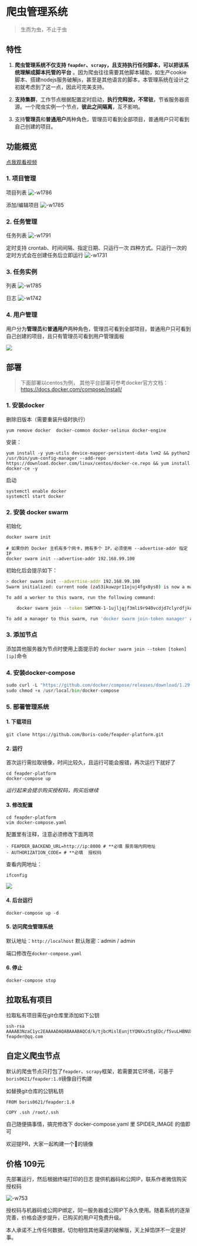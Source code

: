 # 爬虫管理系统

> 生而为虫，不止于虫

## 特性

1. **爬虫管理系统不仅支持 `feapder`、`scrapy`，且支持执行任何脚本，可以把该系统理解成脚本托管的平台** 。因为爬虫往往需要其他脚本辅助，如生产cookie脚本、搭建nodejs服务破解js，甚至是其他语言的脚本，本管理系统在设计之初就考虑到了这一点，因此可完美支持。

2. **支持集群**，工作节点根据配置定时启动，**执行完释放，不常驻**，节省服务器资源。一个爬虫实例一个节点，**彼此之间隔离**，互不影响。
3. 支持**管理员**和**普通用户**两种角色，管理员可看到全部项目，普通用户只可看到自己创建的项目。

## 功能概览

[点我观看视频](http://markdown-media.oss-cn-beijing.aliyuncs.com/爬虫管理平台完整版.mp4)

### 1. 项目管理

项目列表
![-w1786](http://markdown-media.oss-cn-beijing.aliyuncs.com/2021/07/06/16254967791920.jpg)

添加/编辑项目
![-w1785](http://markdown-media.oss-cn-beijing.aliyuncs.com/2021/07/06/16254968151490.jpg)

### 2. 任务管理

任务列表
![-w1791](http://markdown-media.oss-cn-beijing.aliyuncs.com/2021/07/06/16254968630425.jpg)

定时支持 crontab、时间间隔、指定日期、只运行一次 四种方式。只运行一次的定时方式会在创建任务后立即运行
![-w1731](http://markdown-media.oss-cn-beijing.aliyuncs.com/2021/07/06/16254968513292.jpg)

### 3. 任务实例

列表
![-w1785](http://markdown-media.oss-cn-beijing.aliyuncs.com/2021/07/06/16254981090479.jpg)

日志
![-w1742](http://markdown-media.oss-cn-beijing.aliyuncs.com/2021/07/06/16254983085371.jpg)


### 4. 用户管理

用户分为**管理员**和**普通用户**两种角色，管理员可看到全部项目，普通用户只可看到自己创建的项目，且只有管理员可看到用户管理面板

![](http://markdown-media.oss-cn-beijing.aliyuncs.com/2021/07/12/16260660857747.jpg)


## 部署

> 下面部署以centos为例， 其他平台部署可参考docker官方文档：https://docs.docker.com/compose/install/

### 1. 安装docker

删除旧版本（需要重装升级时执行）

```shell
yum remove docker  docker-common docker-selinux docker-engine
```

安装：
```shell
yum install -y yum-utils device-mapper-persistent-data lvm2 && python2 /usr/bin/yum-config-manager --add-repo https://download.docker.com/linux/centos/docker-ce.repo && yum install docker-ce -y
```

启动
```shell
systemctl enable docker
systemctl start docker
```

### 2. 安装 docker swarm

初始化
    
    docker swarm init
    
    # 如果你的 Docker 主机有多个网卡，拥有多个 IP，必须使用 --advertise-addr 指定 IP
    docker swarm init --advertise-addr 192.168.99.100

初始化后会提示如下：

```bash
> docker swarm init --advertise-addr 192.168.99.100
Swarm initialized: current node (za53ikuwzpr11ojuj4fgx8ys0) is now a manager.

To add a worker to this swarm, run the following command:

    docker swarm join --token SWMTKN-1-1ujljqjf3mli9r940vcdjd7clyrdfjkqyf8g4g6kapfvkjkj9e-41byjvvodfpk7nz4smfdq44w0 192.168.99.100:2377

To add a manager to this swarm, run 'docker swarm join-token manager' and follow the instructions.
```

### 3. 添加节点

添加其他服务器为节点时使用上面提示的 `docker swarm join --token [token] [ip]`命令 

### 4. 安装docker-compose

```python
sudo curl -L "https://github.com/docker/compose/releases/download/1.29.2/docker-compose-$(uname -s)-$(uname -m)" -o /usr/local/bin/docker-compose
sudo chmod +x /usr/local/bin/docker-compose
```

### 5. 部署管理系统

#### 1. 下载项目

```shell
git clone https://github.com/Boris-code/feapder-platform.git
```

#### 2. 运行 

首次运行需拉取镜像，时间比较久，且运行可能会报错，再次运行下就好了

```shell
cd feapder-platform
docker-compose up
```

*运行起来会提示购买授权码，购买后继续*

#### 3. 修改配置

```shell
cd feapder-platform
vim docker-compose.yaml
```

配置里有注释，注意必须修改下面两项

```shell
- FEAPDER_BACKEND_URL=http://ip:8000 # **必填 服务端内网地址
- AUTHORIZATION_CODE= # **必填  授权码
```

查看内网地址：

```shell
ifconfig
```
![](http://markdown-media.oss-cn-beijing.aliyuncs.com/2021/07/06/16255025919847.jpg)


#### 4. 后台运行
```shell 
docker-compose up -d
```

#### 5. 访问爬虫管理系统

默认地址：`http://localhost`
默认账密：admin / admin

端口修改在`docker-compose.yaml`

#### 6. 停止

```shell
docker-compose stop
```

## 拉取私有项目

拉取私有项目需在git仓库里添加如下公钥

```
ssh-rsa AAAAB3NzaC1yc2EAAAADAQABAAABAQCd/k/tjbcMislEunjtYQNXxz5tgEDc/fSvuLHBNUX4PtfmMQ07TuUX2XJIIzLRPaqv3nsMn3+QZrV0xQd545FG1Cq83JJB98ATTW7k5Q0eaWXkvThdFeG5+n85KeVV2W4BpdHHNZ5h9RxBUmVZPpAZacdC6OUSBYTyCblPfX9DvjOk+KfwAZVwpJSkv4YduwoR3DNfXrmK5P+wrYW9z/VHUf0hcfWEnsrrHktCKgohZn9Fe8uS3B5wTNd9GgVrLGRk85ag+CChoqg80DjgFt/IhzMCArqwLyMn7rGG4Iu2Ie0TcdMc0TlRxoBhqrfKkN83cfQ3gDf41tZwp67uM9ZN feapder@qq.com
```

## 自定义爬虫节点

默认的爬虫节点只打包了`feapder`、`scrapy`框架，若需要其它环境，可基于`boris0621/feapder:1.0`镜像自行构建

如替换git仓库的公钥私钥
```
FROM boris0621/feapder:1.0

COPY .ssh /root/.ssh

```

自己随便搞事情，搞完修改下 docker-compose.yaml 里 SPIDER_IMAGE 的值即可

欢迎提PR，大家一起构建一个🐂的镜像

## 价格 109元

先部署运行，然后根据终端打印的日志 提供机器码和公网IP，联系作者微信购买授权码

![-w753](http://markdown-media.oss-cn-beijing.aliyuncs.com/2021/07/06/16255499865415.jpg?x-oss-process=style/markdown-media)

授权码与机器码或公网IP绑定，同一服务器或公网IP下永久使用。随着系统的逐渐完善，价格会逐步提升，已购买的用户可免费升级。

本人承诺不上传任何数据，切勿相信其他渠道的破解版，天上掉馅饼不一定是好事。

